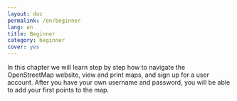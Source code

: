 ```yaml
---
layout: doc
permalink: /en/beginner
lang: en
title: Beginner
category: beginner
cover: yes
---
```

In this chapter we will learn step by step how to navigate the
OpenStreetMap website, view and print maps, and sign up for a user
account. After you have your own username and password, you will be able
to add your first points to the map.